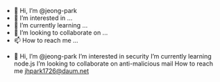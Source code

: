 - 👋 Hi, I’m @jeong-park
- 👀 I’m interested in ...
- 🌱 I’m currently learning ...
- 💞️ I’m looking to collaborate on ...
- 📫 How to reach me ...

<!---
jeong-park/jeong-park is a ✨ special ✨ repository because its `README.md` (this file) appears on your GitHub profile.
You can click the Preview link to take a look at your changes.
--->
- 👋 Hi, I’m @jeong-park
I’m interested in security
I’m currently learning node.js
I’m looking to collaborate on  anti-malicious mail
 How to reach me jhpark1726@daum.net
